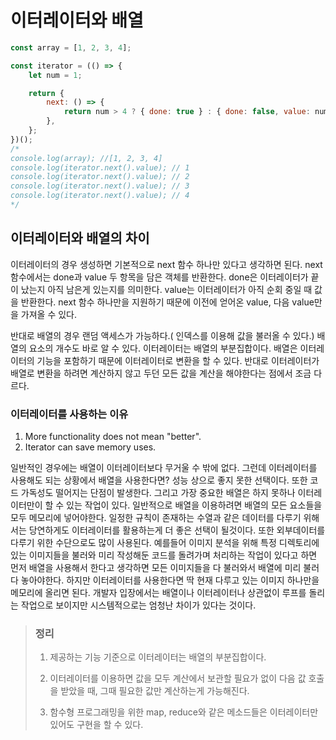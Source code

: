 # 이터레이터와 배열

```js
const array = [1, 2, 3, 4];

const iterator = (() => {
	let num = 1;

	return {
		next: () => {
			return num > 4 ? { done: true } : { done: false, value: num++ };
		},
	};
})();
/*
console.log(array); //[1, 2, 3, 4]
console.log(iterator.next().value); // 1
console.log(iterator.next().value); // 2
console.log(iterator.next().value); // 3
console.log(iterator.next().value); // 4
*/
```

## 이터레이터와 배열의 차이

이터레이터의 경우 생성하면 기본적으로 next 함수 하나만 있다고 생각하면 된다.
next 함수에서는 done과 value 두 항목을 담은 객체를 반환한다.
done은 이터레이터가 끝이 났는지 아직 남은게 있는지를 의미한다.
value는 이터레이터가 아직 순회 중일 때 값을 반환한다.
next 함수 하나만을 지원하기 때문에 이전에 얻어온 value, 다음 value만을 가져올 수 있다.

반대로 배열의 경우 랜덤 액세스가 가능하다.( 인덱스를 이용해 값을 불러올 수 있다.)
배열의 요소의 개수도 바로 알 수 있다.
이터레이터는 배열의 부분집합이다. 배열은 이터레이터의 기능을 포함하기 때문에 이터레이터로 변환을 할 수 있다.
반대로 이터레이터가 배열로 변환을 하려면 계산하지 않고 두던 모든 값을 계산을 해야한다는 점에서 조금 다르다.

### 이터레이터를 사용하는 이유

1. More functionality does not mean "better".
2. Iterator can save memory uses.

일반적인 경우에는 배열이 이터레이터보다 무거울 수 밖에 없다.
그런데 이터레이터를 사용해도 되는 상황에서 배열을 사용한다면? 성능 상으로 좋지 못한 선택이다.
또한 코드 가독성도 떨어지는 단점이 발생한다. 그리고 가장 중요한 배열은 하지 못하나 이터레이터만이 할 수 있는 작업이 있다.
일반적으로 배열을 이용하려면 배열의 모든 요소들을 모두 메모리에 넣어야한다. 일정한 규칙이 존재하는 수열과 같은 데이터를 다루기 위해서는
당연하게도 이터레이터를 활용하는게 더 좋은 선택이 될것이다. 또한 외부데이터를 다루기 위한 수단으로도 많이 사용된다.
예를들어 이미지 분석을 위해 특정 디렉토리에 있는 이미지들을 불러와 미리 작성해둔 코드를 돌려가며 처리하는 작업이 있다고 하면
먼저 배열을 사용해서 한다고 생각하면 모든 이미지들을 다 불러와서 배열에 미리 불러다 놓아야한다. 하지만 이터레이터를 사용한다면
딱 현재 다루고 있는 이미지 하나만을 메모리에 올리면 된다. 개발자 입장에서는 배열이나 이터레이터나 상관없이 루프를 돌리는 작업으로 보이지만
시스템적으로는 엄청난 차이가 있다는 것이다.

> ### 정리
>
> 1.  제공하는 기능 기준으로 이터레이터는 배열의 부분집합이다.
>
> 2.  이터레이터를 이용하면 값을 모두 계산에서 보관할 필요가 없이 다음 값 호출을 받았을 때, 그때 필요한 값만 계산하는게 가능해진다.
>
> 3.  함수형 프로그래밍을 위한 map, reduce와 같은 메소드들은 이터레이터만 있어도 구현을 할 수 있다.
